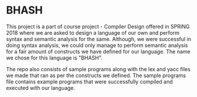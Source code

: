 # BHASH
This project is a part of course project - Compiler Design offered in SPRING 2018 where we are asked to design a language of our own and 
perform syntax and semantic analysis for the same. Although, we were successful in doing syntax analysis, we could only manage to perform 
semantic analysis for a fair amount of constructs we have defined for our language. The name we chose for this language is "BHASH".

The repo also consists of sample programs along with the lex and yacc files we made that ran as per the constructs we defined. The sample 
programs file contains example programs that were successfully compiled and executed with our language. 
